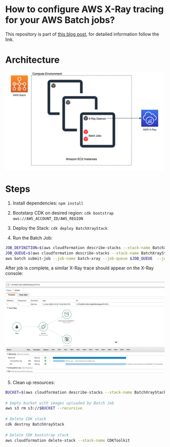 # How to configure AWS X-Ray tracing for your AWS Batch jobs?

This repository is part of [this blog post](LINK), for detailed information follow the link.

# Architecture

![architecture](images/architecture.png)
# Steps

1. Install dependencies: `npm install`

2. Bootstarp CDK on desired region: `cdk bootstrap aws://AWS_ACCOUNT_ID/AWS_REGION`

3. Deploy the Stack: `cdk deploy BatchXrayStack`

4. Run the Batch Job: 

```bash
JOB_DEFINITION=$(aws cloudformation describe-stacks --stack-name BatchXrayStack --query "Stacks[*].Outputs[?ExportName=='JobDefinitionArn'].OutputValue" --output text)
JOB_QUEUE=$(aws cloudformation describe-stacks --stack-name BatchXrayStack --query "Stacks[*].Outputs[?ExportName=='JobQueueArn'].OutputValue" --output text)
aws batch submit-job --job-name batch-xray --job-queue $JOB_QUEUE  --job-definition $JOB_DEFINITION
```

After job is complete, a similar X-Ray trace should appear on the X-Ray console:

![trace](images/batch-trace.png)

5. Clean up resources:

```bash
BUCKET=$(aws cloudformation describe-stacks --stack-name BatchXrayStack --query "Stacks[*].Outputs[?ExportName=='BucketForBatchJob'].OutputValue" --output text)

# Empty bucket with images uploaded by Batch Job
aws s3 rm s3://$BUCKET --recursive

# Delete CDK stack
cdk destroy BatchXrayStack

# Delete CDK bootstrap stack
aws cloudformation delete-stack --stack-name CDKToolkit
```
